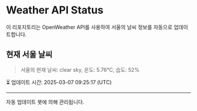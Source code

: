 
# Weather API Status

이 리포지토리는 OpenWeather API를 사용하여 서울의 날씨 정보를 자동으로 업데이트합니다.

## 현재 서울 날씨
> 서울의 현재 날씨: clear sky, 온도: 5.76°C, 습도: 52%

⏳ 업데이트 시간: 2025-03-07 09:25:17 (UTC)

---
자동 업데이트 봇에 의해 관리됩니다.

